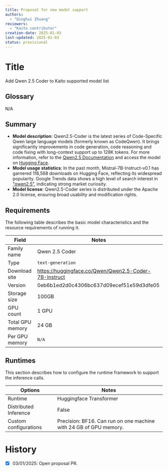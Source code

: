 ```yaml
---
title: Proposal for new model support
authors:
  - "Qinghui Zhuang"
reviewers:
  - "Kaito contributor"
creation-date: 2025-01-03
last-updated: 2025-01-03
status: provisional
---
```


# Title
Add Qwen 2.5 Coder to Kaito supported model list

## Glossary
N/A

## Summary
- **Model description**: Qwen2.5-Coder is the latest series of Code-Specific Qwen large language models (formerly known as CodeQwen). It brings significantly improvements in code generation, code reasoning and code fixing with long-context support up to 128K tokens. For more information, refer to the [Qwen2.5 Documentation](https://qwenlm.github.io/blog/qwen2.5/) and access the model on [Hugging Face](https://huggingface.co/Qwen/Qwen2.5-Coder-7B-Instruct).
- **Model usage statistics**: In the past month, Mistral-7B-Instruct-v0.1 has garnered 118,568 downloads on Hugging Face, reflecting its widespread popularity. Google Trends data shows a high level of search interest in <!-- markdown-link-check-disable --> ["qwen2.5"](https://trends.google.com/trends/explore?q=qwen2.5), <!-- markdown-link-check-enable --> indicating strong market curiosity. 
- **Model license**: Qwen2.5-Coder series is distributed under the Apache 2.0 license, ensuring broad usability and modification rights.

## Requirements

The following table describes the basic model characteristics and the resource requirements of running it.

| Field | Notes|
|----|----|
| Family name| Qwen 2.5 Coder|
| Type| `text-generation` |
| Download site| https://huggingface.co/Qwen/Qwen2.5-Coder-7B-Instruct |
| Version| 0eb6b1ed2d0c4306bc637d09ecef51e59d3dfe05 |
| Storage size| 100GB |
| GPU count| 1 GPU |
| Total GPU memory| 24 GB |
| Per GPU memory | `N/A` |

## Runtimes

This section describes how to configure the runtime framework to support the inference calls.

| Options | Notes|
|----|----|
| Runtime | Huggingface Transformer |
| Distributed Inference| False |
| Custom configurations| Precision: BF16. Can run on one machine with 24 GB of GPU memory. |

# History

- [x] 03/01/2025: Open proposal PR.